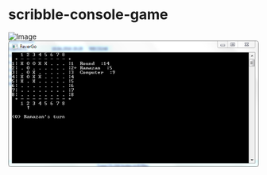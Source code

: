 # scribble-console-game
![Image](https://github.com/gndzram/revergo-console-game/blob/master/unnamed0.png?raw=true)
![Image](https://github.com/gndzram/revergo-console-game/blob/master/unnamed1.png?raw=true)
